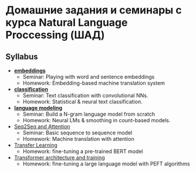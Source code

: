 # Домашние задания и семинары с курса Natural Language Proccessing (ШАД)

## Syllabus
- [__embeddings__](./embeddings)
  - Seminar: Playing with word and sentence embeddings
  - Homework: Embedding-based machine translation system
- [__classification__](./classification)
  - Seminar: Text classification with convolutional NNs.
  - Homework: Statistical & neural text classification.
- [__language modeling__](./lm)
  - Seminar: Build a N-gram language model from scratch
  - Homework: Neural LMs & smoothing in count-based models.
- [Seq2Seq and Attention](./seq_2_seq)
  - Seminar: Basic sequence to sequence model
  - Homework: Machine translation with attention
- [Transfer Learning](./transfer)
  - Homework: fine-tuning a pre-trained BERT model
- [Transformer architecture and training](./peft)
  - Homework: fine-tuning a large language model with PEFT algorithms
